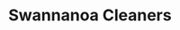 ---
title: "Swannanoa Cleaners"
url: /asheville/swannanoa-cleaners-hendersonville-road/
shop: laundry
---